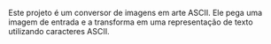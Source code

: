 Este projeto é um conversor de imagens em arte ASCII. Ele pega uma imagem de entrada e a transforma em uma representação de texto utilizando caracteres ASCII.
